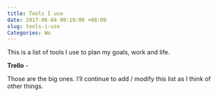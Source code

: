```yaml
---
title: Tools I use
date: 2017-06-04 00:19:00 +08:00
slug: tools-i-use
Categories: Wo
---
```


This is a list of tools I use to plan my goals, work and life.

**Trello** -

Those are the big ones. I’ll continue to add / modify this list as I think of other things. 

<div class="whitespace"></div>